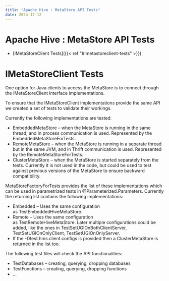 ```yaml
---
title: "Apache Hive : MetaStore API Tests"
date: 2024-12-12
---
```










# Apache Hive : MetaStore API Tests







* [IMetaStoreClient Tests]({{< ref "#imetastoreclient-tests" >}})




# IMetaStoreClient Tests

One option for Java clients to access the MetaStore is to connect through the IMetaStoreClient interface implementations.

To ensure that the IMetaStoreClient implementations provide the same API we created a set of tests to validate their workings.

Currently the following implementations are tested:

* EmbeddedMetaStore – when the MetaStore is running in the same thread, and in process communication is used. Represented by the EmbeddedMetaStoreForTests.
* RemoteMetaStore – when the MetaStore is running in a separate thread but in the same JVM, and in Thrift communication is used. Represented by the RemoteMetaStoreForTests.
* ClusterMetaStore – when the MetaStore is started separately from the tests. Currently it is not used in the code, but could be used to test against previous versions of the MetaStore to ensure backward compatibility.

MetaStoreFactoryForTests provides the list of these implementations which can be used in parametrized tests in @Parameterized.Parameters. Currently the returning list contains the following implementations:

* Embedded – Uses the same configuration as TestEmbeddedHiveMetaStore.
* Remote – Uses the same configuration as TestRemoteHiveMetaStore. Later multiple configurations could be added, like the ones in TestSetUGIOnBothClientServer, TestSetUGIOnOnlyClient, TestSetUGIOnOnlyServer.
* If the -Dtest.hms.client.configs is provided then a ClusterMetaStore is returned in the list too.

The following test files will check the API functionalities:

* TestDatabases – creating, querying, dropping databases
* TestFunctions – creating, querying, dropping functions
* ...

 

 

 



 

 

